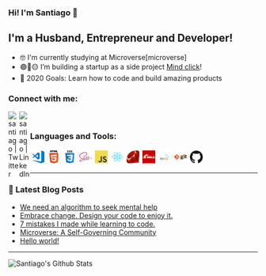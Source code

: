### Hi! I'm Santiago 👋

## I'm a Husband, Entrepreneur and Developer!
- 🤓 I'm currently studying at Microverse[microverse]
- 🟣🔵🟡 I’m building a startup as a side project [Mind click][website]!
- 🏁 2020 Goals: Learn how to code and build amazing products

### Connect with me:

[<img align="left" alt="santiago | Twitter" width="22px" src="https://cdn.jsdelivr.net/npm/simple-icons@v3/icons/twitter.svg" />][twitter]
[<img align="left" alt="santiago | LinkedIn" width="22px" src="https://cdn.jsdelivr.net/npm/simple-icons@v3/icons/linkedin.svg" />][linkedin]

<br />

### Languages and Tools:

<img align="left" alt="Visual Studio Code" width="26px" style="margin: 3px;" src="https://raw.githubusercontent.com/github/explore/80688e429a7d4ef2fca1e82350fe8e3517d3494d/topics/visual-studio-code/visual-studio-code.png" />
<img align="left" alt="HTML5" width="26px" style="margin: 3px;" src="https://raw.githubusercontent.com/github/explore/80688e429a7d4ef2fca1e82350fe8e3517d3494d/topics/html/html.png" />
<img align="left" alt="CSS3" width="26px" style="margin: 3px;" src="https://raw.githubusercontent.com/github/explore/80688e429a7d4ef2fca1e82350fe8e3517d3494d/topics/css/css.png" />
<img align="left" alt="Sass" width="26px" style="margin: 3px;" src="https://raw.githubusercontent.com/github/explore/80688e429a7d4ef2fca1e82350fe8e3517d3494d/topics/sass/sass.png" />
<img align="left" alt="JavaScript" width="26px" style="margin: 3px;" src="https://raw.githubusercontent.com/github/explore/80688e429a7d4ef2fca1e82350fe8e3517d3494d/topics/javascript/javascript.png" />
<img align="left" alt="React" width="26px" style="margin: 3px;" src="https://raw.githubusercontent.com/github/explore/80688e429a7d4ef2fca1e82350fe8e3517d3494d/topics/react/react.png" />
<img align="left" alt="Ruby" width="26px" style="margin: 3px;" src="https://raw.githubusercontent.com/github/explore/e94815998e4e0713912fed477a1f346ec04c3da2/topics/ruby/ruby.png" />
<img align="left" alt="Rails" width="26px" style="margin: 3px;" src="https://raw.githubusercontent.com/github/explore/80688e429a7d4ef2fca1e82350fe8e3517d3494d/topics/rails/rails.png" />
<img align="left" alt="MySQL" width="26px" style="margin: 3px;" src="https://raw.githubusercontent.com/github/explore/80688e429a7d4ef2fca1e82350fe8e3517d3494d/topics/mysql/mysql.png" />
<img align="left" alt="Git" width="26px" style="margin: 3px;" src="https://raw.githubusercontent.com/github/explore/80688e429a7d4ef2fca1e82350fe8e3517d3494d/topics/git/git.png" />
<img align="left" alt="GitHub" width="26px" style="margin: 3px;" src="https://raw.githubusercontent.com/github/explore/78df643247d429f6cc873026c0622819ad797942/topics/github/github.png" />

<br />
<br />

---

### 📕 Latest Blog Posts
<!-- BLOG-POST-LIST:START -->
- [We need an algorithm to seek mental help](https://medium.com/@srba87/we-need-an-algorithm-to-seek-mental-help-60aca22c1eee?source=rss-dbeb876207cb------2)
- [Embrace change. Design your code to enjoy it.](https://medium.com/dev-genius/embrace-change-design-your-code-to-enjoy-it-57b8f6cf2eb4?source=rss-dbeb876207cb------2)
- [7 mistakes I made while learning to code.](https://medium.com/dev-genius/7-mistakes-i-made-while-learning-to-code-8b2b54a532c5?source=rss-dbeb876207cb------2)
- [Microverse: A Self-Governing Community](https://medium.com/@srba87/microverse-a-self-governing-community-69bd98027785?source=rss-dbeb876207cb------2)
- [Hello world!](https://medium.com/@srba87/hello-world-6f780af0b370?source=rss-dbeb876207cb------2)
<!-- BLOG-POST-LIST:END -->

---

<img align="left" alt="Santiago's Github Stats" src="https://github-readme-stats.codestackr.vercel.app/api?username=santiagorodriguezbermudez&show_icons=true&hide_border=true" />

[website]: portfolio
[twitter]: https://twitter.com/srba87
[linkedin]: https://linkedin.com/in/srba